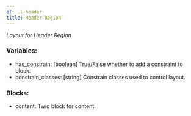 ```yaml
---
el: .l-header
title: Header Region
---
```

_Layout for Header Region_

### Variables:
* has_constrain: [boolean] True/False whether to add a constraint to block.
* constrain_classes: [string] Constrain classes used to control layout.

### Blocks:
* content: Twig block for content.

